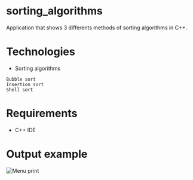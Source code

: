# sorting_algorithms

Application that shows 3 differents methods of sorting algorithms in C++.


# Technologies

* Sorting algorithms
```
Bubble sort
Insertion sort
Shell sort
```

# Requirements

* C++ IDE

# Output example

![Menu print](../master/printcpp.PNG)
